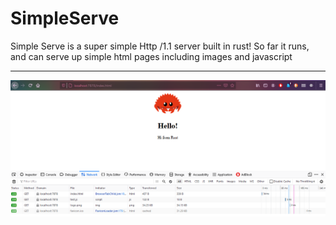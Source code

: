 # SimpleServe
Simple Serve is a super simple Http /1.1 server built in rust! So far it runs, and can serve up simple html pages including images and javascript

--- 

![Alt text](docs/demo.png?raw=true "Title")